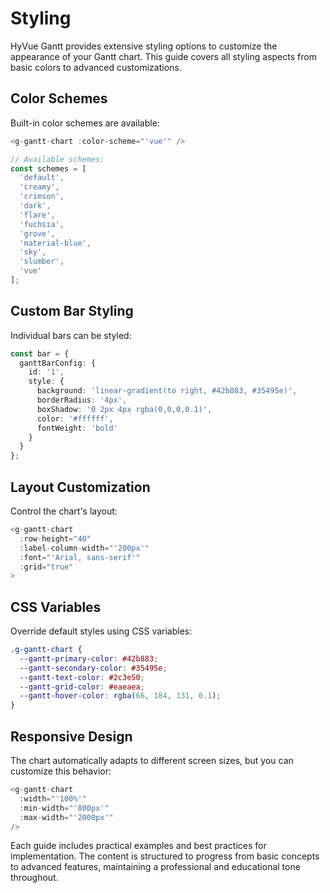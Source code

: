 # Styling

HyVue Gantt provides extensive styling options to customize the appearance of your Gantt chart. This guide covers all styling aspects from basic colors to advanced customizations.

## Color Schemes

Built-in color schemes are available:

```typescript
<g-gantt-chart :color-scheme="'vue'" />

// Available schemes:
const schemes = [
  'default',
  'creamy',
  'crimson',
  'dark',
  'flare',
  'fuchsia',
  'grove',
  'material-blue',
  'sky',
  'slumber',
  'vue'
];
```

## Custom Bar Styling

Individual bars can be styled:

```typescript
const bar = {
  ganttBarConfig: {
    id: '1',
    style: {
      background: 'linear-gradient(to right, #42b883, #35495e)',
      borderRadius: '4px',
      boxShadow: '0 2px 4px rgba(0,0,0,0.1)',
      color: '#ffffff',
      fontWeight: 'bold'
    }
  }
};
```

## Layout Customization

Control the chart's layout:

```typescript
<g-gantt-chart
  :row-height="40"
  :label-column-width="'200px'"
  :font="'Arial, sans-serif'"
  :grid="true"
>
```

## CSS Variables

Override default styles using CSS variables:

```css
.g-gantt-chart {
  --gantt-primary-color: #42b883;
  --gantt-secondary-color: #35495e;
  --gantt-text-color: #2c3e50;
  --gantt-grid-color: #eaeaea;
  --gantt-hover-color: rgba(66, 184, 131, 0.1);
}
```

## Responsive Design

The chart automatically adapts to different screen sizes, but you can customize this behavior:

```typescript
<g-gantt-chart
  :width="'100%'"
  :min-width="'800px'"
  :max-width="'2000px'"
/>
```

Each guide includes practical examples and best practices for implementation. The content is structured to progress from basic concepts to advanced features, maintaining a professional and educational tone throughout.